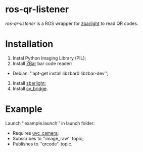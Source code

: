 # ros-qr-listener
*ros-qr-listener* is a ROS wrapper for [zbarlight](https://github.com/Polyconseil/zbarlight/) to read QR codes.

# Installation

1. Instal Python Imaging Library (PIL);
2. Install [ZBar](http://zbar.sourceforge.net/) bar code reader:
- Debian: ''apt-get install libzbar0 libzbar-dev'';
3. Install [zbarlight](https://github.com/Polyconseil/zbarlight/);
4. Install [cv_bridge](http://wiki.ros.org/cv_bridge).

# Example

Launch ''example.launch'' in launch folder:
- Requires [uvc_camera](http://wiki.ros.org/uvc_camera);
- Subscribes to ''image_raw'' topic;
- Publishes to ''qrcode'' topic.
